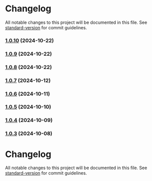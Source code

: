 # Changelog

All notable changes to this project will be documented in this file. See [standard-version](https://github.com/conventional-changelog/standard-version) for commit guidelines.

### [1.0.10](https://github.com/j-ahernandez/OptiSuite_Orchi/compare/v1.0.9...v1.0.10) (2024-10-22)

### [1.0.9](https://github.com/j-ahernandez/OptiSuite_Orchi/compare/v1.0.8...v1.0.9) (2024-10-22)

### [1.0.8](https://github.com/j-ahernandez/OptiSuite_Orchi/compare/v1.0.7...v1.0.8) (2024-10-22)

### [1.0.7](https://github.com/j-ahernandez/OptiSuite_Orchi/compare/v1.0.6...v1.0.7) (2024-10-12)

### [1.0.6](https://github.com/j-ahernandez/OptiSuite_Orchi/compare/v1.0.5...v1.0.6) (2024-10-11)

### [1.0.5](https://github.com/j-ahernandez/OptiSuite_Orchi/compare/v1.0.4...v1.0.5) (2024-10-10)

### [1.0.4](https://github.com/j-ahernandez/OptiSuite_Orchi/compare/v1.0.3...v1.0.4) (2024-10-09)

### [1.0.3](https://github.com/j-ahernandez/OptiSuite_Orchi/compare/v1.0.2...v1.0.3) (2024-10-08)

# Changelog

All notable changes to this project will be documented in this file. See [standard-version](https://github.com/conventional-changelog/standard-version) for commit guidelines.
